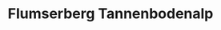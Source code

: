 ---
title: Flumserberg Tannenbodenalp
url: /flumserberg-tannenbodenalp/
latitude: 47.092
longitude: 9.281
---